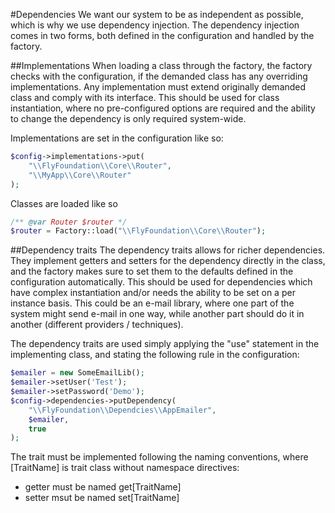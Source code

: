 #Dependencies
We want our system to be as independent as possible, which is why we use
dependency injection. The dependency injection comes in two forms, both
defined in the configuration and handled by the factory.

##Implementations
When loading a class through the factory, the factory checks with the
configuration, if the demanded class has any overriding implementations. Any
implementation must extend originally demanded class and comply with its
interface. This should be used for class instantiation, where no pre-configured
options are required and the ability to change the dependency is only required
system-wide.

Implementations are set in the configuration like so:
```php
$config->implementations->put(
    "\\FlyFoundation\\Core\\Router",
    "\\MyApp\\Core\\Router"
);
```
Classes are loaded like so
```php
/** @var Router $router */
$router = Factory::load("\\FlyFoundation\\Core\\Router");
```

##Dependency traits
The dependency traits allows for richer dependencies. They implement getters and
setters for the dependency directly in the class, and the factory makes sure
to set them to the defaults defined in the configuration automatically. This
should be used for dependencies which have complex instantiation and/or needs
the ability to be set on a per instance basis. This could be an e-mail library,
where one part of the system might send e-mail in one way, while another part
should do it in another (different providers / techniques).

The dependency traits are used simply applying the "use" statement in the
implementing class, and stating the following rule in the configuration:

```php
$emailer = new SomeEmailLib();
$emailer->setUser('Test');
$emailer->setPassword('Demo');
$config->dependencies->putDependency(
    "\\FlyFoundation\\Dependcies\\AppEmailer",
    $emailer,
    true
);
```

The trait must be implemented following the naming conventions, where
[TraitName] is trait class without namespace directives:
 - getter must be named get[TraitName]
 - setter msut be named set[TraitName]